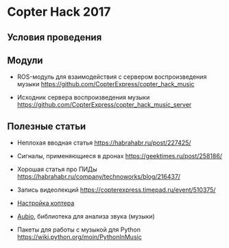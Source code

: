 Copter Hack 2017
===

Условия проведения
---

Модули
---

* ROS-модуль для взаимодействия с сервером воспроизведения музыки
https://github.com/CopterExpress/copter_hack_music

* Исходник сервера воспроизведения музыки
https://github.com/CopterExpress/copter_hack_music_server

Полезные статьи
---
* Неплохая вводная статья
https://habrahabr.ru/post/227425/ 

* Сигналы, применяющиеся в дронах
https://geektimes.ru/post/258186/ 

* Хорошая статья про ПИДы
https://habrahabr.ru/company/technoworks/blog/216437/

* Запись видеолекций
https://copterexpress.timepad.ru/event/510375/

* [Настройка коптера](setup.md)

* [Aubio](https://aubio.org), библиотека для анализа звука (музыки)

* Пакеты для работы с музыкой для Python https://wiki.python.org/moin/PythonInMusic
